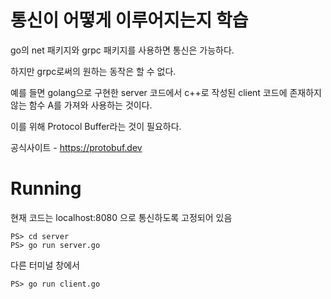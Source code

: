# 통신이 어떻게 이루어지는지 학습
go의 net 패키지와 grpc 패키지를 사용하면 통신은 가능하다.  

하지만 grpc로써의 원하는 동작은 할 수 없다.  

예를 들면 golang으로 구현한 server 코드에서 c++로 작성된 client 코드에 존재하지 않는 함수 A를 가져와 사용하는 것이다.  

이를 위해 Protocol Buffer라는 것이 필요하다.  

공식사이트 - https://protobuf.dev


# Running

현재 코드는 localhost:8080 으로 통신하도록 고정되어 있음
```shell
PS> cd server
PS> go run server.go
```
다른 터미널 창에서
```shell
PS> go run client.go
```
